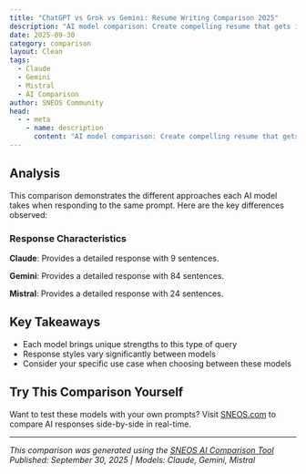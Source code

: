 ```yaml
---
title: "ChatGPT vs Grok vs Gemini: Resume Writing Comparison 2025"
description: "AI model comparison: Create compelling resume that gets interviews - AI resume competition..."
date: 2025-09-30
category: comparison
layout: Clean
tags:
  - Claude
  - Gemini
  - Mistral
  - AI Comparison
author: SNEOS Community
head:
  - - meta
    - name: description
      content: "AI model comparison: Create compelling resume that gets interviews - AI resume competition..."
---
```


<ChatComparison
  title="ChatGPT vs Grok vs Gemini: Resume Writing Comparison 2025"
  prompt="Create compelling resume that gets interviews - AI resume competition"
  :responses='{
    "Claude": "# ALEXANDRA CHEN\n**Senior Product Manager | AI \u0026 Machine Learning Expert**\n\n\uD83D\uDCE7 alexandra.chen@email.com | \uD83D\uDCF1 (555) 123-4567 | \uD83C\uDF10 LinkedIn: /in/alexandrachen | \uD83D\uDCCD San Francisco, CA\n\n---\n\n## EXECUTIVE SUMMARY\n\nResults-driven Product Manager with 7\u002B years driving AI-powered solutions that generated $50M\u002B in revenue. Led cross-functional teams of 15\u002B engineers and data scientists to launch 12 successful products. Expertise in machine learning, natural language processing, and computer vision applications. Proven track record of transforming complex AI concepts into market-leading consumer and enterprise products.\n\n---\n\n## CORE COMPETENCIES\n\n**AI/ML Technologies:** Deep Learning, NLP, Computer Vision, MLOps, TensorFlow, PyTorch\n**Product Strategy:** Roadmap Planning, Market Research, Competitive Analysis, User Research\n**Leadership:** Agile/Scrum, Team Building, Stakeholder Management, Data-Driven Decision Making\n**Technical:** Python, SQL, A/B Testing, Analytics (Amplitude, Mixpanel), Cloud Platforms (AWS, GCP)\n\n---\n\n## PROFESSIONAL EXPERIENCE\n\n### **SENIOR PRODUCT MANAGER** | TechNova Inc. | 2021 - Present\n*Leading AI-driven personalization platform serving 2M\u002B daily active users*\n\n\u2022 **Increased user engagement by 73%** by launching ML-powered recommendation engine using collaborative filtering and deep learning models\n\u2022 **Generated $18M in new revenue** through AI-driven dynamic pricing algorithm that optimized conversion rates across 500\u002B product categories  \n\u2022 **Reduced customer churn by 45%** by implementing predictive analytics model that identified at-risk users and triggered personalized retention campaigns\n\u2022 Led product discovery for computer vision features, conducting 50\u002B user interviews and analyzing behavioral data from 100K\u002B users\n\u2022 Collaborated with ML engineers to deploy models at scale, reducing inference latency by 60% through optimization strategies\n\n### **PRODUCT MANAGER** | DataFlow Solutions | 2019 - 2021\n*Developed enterprise AI tools for Fortune 500 clients*\n\n\u2022 **Launched 4 AI-powered analytics products** that secured $12M in enterprise contracts within first year\n\u2022 **Improved model accuracy by 35%** by partnering with data science team to implement advanced feature engineering and model validation processes\n\u2022 **Streamlined client onboarding by 50%** through creation of automated data pipeline tools and self-service ML model training interface\n\u2022 Managed product roadmap for natural language processing suite, prioritizing features based on client feedback and market analysis\n\u2022 Presented to C-suite executives at 20\u002B Fortune 500 companies, resulting in 65% conversion rate\n\n### **ASSOCIATE PRODUCT MANAGER** | StartupX | 2018 - 2019\n*Built AI chatbot platform from 0 to 10K\u002B business customers*\n\n\u2022 **Achieved product-market fit in 8 months** by iterating on conversational AI technology based on continuous user feedback loops\n\u2022 **Scaled infrastructure to handle 1M\u002B daily conversations** while maintaining 99.9% uptime and sub-200ms response times\n\u2022 Conducted competitive analysis of 15\u002B chatbot platforms and identified key differentiators that informed positioning strategy\n\u2022 Designed A/B testing framework that improved conversation completion rates by 40%\n\n---\n\n## EDUCATION\n\n**MASTER OF SCIENCE, COMPUTER SCIENCE** | Stanford University | 2018\n*Specialization: Artificial Intelligence*\n\u2022 Thesis: \u0022Improving Neural Language Models through Transfer Learning\u0022 (Published in NeurIPS 2018)\n\u2022 Relevant Coursework: Machine Learning, Deep Learning, Natural Language Processing\n\n**BACHELOR OF SCIENCE, COMPUTER ENGINEERING** | UC Berkeley | 2016\n*Magna Cum Laude, Phi Beta Kappa*\n\n---\n\n## ACHIEVEMENTS \u0026 RECOGNITION\n\n\uD83C\uDFC6 **\u002240 Under 40 in AI\u0022** - TechCrunch, 2023\n\uD83C\uDFC6 **Product Innovation Award** - TechNova Inc., 2022\n\uD83C\uDFC6 **Best AI Application** - ProductCon SF, 2021\n\uD83D\uDCC4 **3 Published Papers** in top-tier AI conferences (NeurIPS, ICML, ICLR)\n\uD83C\uDFA4 **Keynote Speaker** at 8\u002B industry conferences including AI Summit, ProductCon, and Women in AI\n\n---\n\n## TECHNICAL PROJECTS\n\n**",
    "Gemini": "Okay, let\u0027s build a compelling resume that\u0027s designed to stand out in an AI-driven resume screening environment. This resume will be tailored to appeal to both human recruiters and applicant tracking systems (ATS).\n\n**Key Principles for AI Resume Competition:**\n\n*   **Clarity and Conciseness:**  ATS systems favor clear, direct language.  Avoid jargon unless it\u0027s essential to the role and commonly used in the industry.\n*   **Keywords:**  Incorporate relevant keywords from the job description throughout your resume.  (Don\u0027t stuff them in, use them naturally.)\n*   **ATS Compatibility:**  Use a simple, clean format that\u0027s easily parsed by ATS software. Avoid tables, images, unusual fonts, and excessive formatting. Stick to common fonts like Arial, Calibri, or Times New Roman. Use a .DOCX or .PDF file.\n*   **Quantifiable Results:**  Show, don\u0027t just tell. Use numbers and metrics to demonstrate your impact in previous roles.\n*   **Tailoring:** Customize the resume for each job application.  Highlight the skills and experiences most relevant to the specific position.\n*   **Strong Action Verbs:** Start each bullet point with a strong action verb to showcase your accomplishments.\n*   **Showcase AI skills where applicable.**\n\n**Here\u0027s a template.  Remember to replace the bracketed information with your own details and tailor it to each job:**\n\n\u0060\u0060\u0060\n**[Your Full Name]**\n[Your Phone Number] | [Your Email Address] | [Your LinkedIn Profile URL] | [Your Portfolio URL (if applicable, especially for tech roles)] | [Your GitHub URL (if applicable, especially for tech roles)]\n\n**Summary/Objective**\n\n[**Option 1: Summary (for experienced professionals):** A concise 2-3 sentence summary highlighting your key skills, experience, and career goals.  Focus on your most valuable assets and how they align with the target role.  Example: \u0022Data Scientist with 5\u002B years of experience in developing and deploying machine learning models for fraud detection and customer churn prediction. Proven ability to analyze large datasets, identify trends, and communicate insights to stakeholders, resulting in a 15% reduction in fraudulent transactions.\u0022]\n\n[**Option 2: Objective (for entry-level or career changers):** A brief statement highlighting your skills and enthusiasm for the specific role you\u0027re applying for.  Focus on what you can contribute to the company.  Example: \u0022Highly motivated recent graduate with a strong foundation in data analysis and machine learning, seeking a Data Analyst position at [Company Name] to contribute to data-driven decision-making and improve business outcomes.\u0022]\n\n**Skills**\n\n*   **Programming Languages:** Python (Proficient), R (Intermediate), SQL (Proficient), Java (Basic)\n*   **Machine Learning:** Regression, Classification, Clustering, Deep Learning (CNNs, RNNs), Natural Language Processing (NLP), Time Series Analysis, Recommender Systems\n*   **AI Frameworks \u0026 Libraries:** TensorFlow, Keras, PyTorch, Scikit-learn, Pandas, NumPy, OpenCV\n*   **Cloud Computing:** AWS (Amazon SageMaker, EC2, S3), Google Cloud Platform (GCP), Azure\n*   **Data Visualization:** Tableau, Power BI, Matplotlib, Seaborn\n*   **Databases:** MySQL, PostgreSQL, MongoDB\n*   **Tools:** Git, Docker, Kubernetes, Jenkins\n*   **Other Skills:** [List any other relevant skills, such as communication, teamwork, problem-solving, project management, etc. Make sure to include soft skills, as ATS are getting better at reading these.]\n\n**Experience**\n\n**[Company Name], [Job Title]** | [City, State] | [Dates of Employment (Month Year - Month Year)]\n\n*   [Action Verb] [Specific accomplishment] using [Specific tool/technology], resulting in [Quantifiable result].  Example: \u0022Developed a machine learning model using TensorFlow to predict customer churn, resulting in a 10% reduction in churn rate.\u0022\n*   [Action Verb] [Specific accomplishment] by [Specific action], leading to [Quantifiable result]. Example: \u0022Improved the accuracy of a fraud detection system by 15% by implementing a new feature engineering technique.\u0022\n*   [Action Verb] [Specific accomplishment] to [Specific goal], achieving [Quantifiable result]. Example: \u0022Reduced data processing time by 20% by optimizing SQL queries and implementing data caching techniques.\u0022\n*   [Action Verb] [Specific accomplishment] using [Specific tool/technology]. Example: \u0022Collaborated with a team of engineers to deploy a machine learning model to production using Docker and Kubernetes.\u0022\n*   [Action Verb] [Specific accomplishment]. Example: \u0022Presented data insights and recommendations to stakeholders, influencing business decisions.\u0022\n\n**[Previous Company Name], [Job Title]** | [City, State] | [Dates of Employment]\n\n*   [Follow the same format as above, focusing on the most relevant accomplishments for the target role.]\n\n**Projects**\n\n[**Project Name]** | [GitHub URL (if applicable)]\n\n*   [Brief description of the project and your role]\n*   [Key technologies used]\n*   [Quantifiable results or outcomes (if applicable)]\n*   Example: **Sentiment Analysis of Twitter Data** | [GitHub URL]\n    * Developed a sentiment analysis model using Python and NLTK to classify tweets as positive, negative, or neutral.\n    * Achieved 85% accuracy in sentiment classification.\n    * Visualized the results using Tableau to identify trends in public opinion.\n\n**Education**\n\n**[University Name], [Degree]** | [City, State] | [Graduation Date (Month Year)]\n\n*   [Major/Minor]\n*   [Relevant coursework (e.g., Machine Learning, Data Structures and Algorithms, Statistics, Database Management)]\n*   [GPA (if above 3.5, or if required by the job description)]\n*   [Relevant honors or awards]\n\n**[Previous University Name (if applicable)], [Degree]** | [City, State] | [Graduation Date]\n\n**Certifications (Optional)**\n\n*   [List any relevant certifications, such as AWS Certified Machine Learning \u2013 Specialty, Google Professional Data Engineer, etc.]\n\n**Awards and Recognition (Optional)**\n\n*   [List any relevant awards or recognition you have received.]\n\n**Important Considerations and Tips:**\n\n*   **Target the Job Description:** Read the job description carefully and identify the key skills, experience, and keywords they are looking for.  Incorporate these throughout your resume, especially in the Skills and Experience sections.\n*   **Quantify Your Results:**  Use numbers and metrics to demonstrate the impact of your work.  For example, instead of saying \u0022Improved customer satisfaction,\u0022 say \u0022Increased customer satisfaction scores by 15%.\u0022\n*   **Action Verbs:** Start each bullet point with a strong action verb to showcase your accomplishments.  Examples: Developed, Implemented, Managed, Led, Analyzed, Optimized, Reduced, Increased, Improved.\n*   **ATS-Friendly Formatting:**\n    *   Use a simple, clean format.\n    *   Avoid tables, images, text boxes, and unusual fonts.\n    *   Use a standard font like Arial, Calibri, or Times New Roman.\n    *   Save your resume as a .DOCX or .PDF file.  (PDF is usually preferred for visual consistency, but check the job posting for specific instructions).\n*   **Proofread Carefully:**  Typos and grammatical errors can make a negative impression.  Proofread your resume carefully before submitting it.  Ask a friend or colleague to review it as well.\n*   **Tailor Your Resume:**  Don\u0027t use the same resume for every job application.  Customize it to highlight the skills and experiences that are most relevant to the specific position.  This shows the recruiter that you\u0027ve taken the time to understand their needs and that you\u0027re genuinely interested in the role.\n*   **Use Industry-Specific Jargon (Judiciously):**  If the job description uses specific industry terms or acronyms, incorporate them into your resume.  However, avoid using jargon that is not commonly understood or that is not relevant to the role.\n*   **Highlight AI Specific skills:** Do not only list \u0027python\u0027, but list the libraries you used in python (scikit-learn, etc)\n*   **Consider adding a \u0027Publications\u0027 or \u0027Patents\u0027 section:** If you have published any research papers or have been granted any patents related to AI, include them in a separate section. This can be a significant differentiator.\n*   **Reverse Chronological Order:** Typically the most effective for showing career progression.\n\n**Example Tailored to a \u0022Machine Learning Engineer\u0022 Role:**\n\nLet\u0027s say the job description emphasizes experience with deep learning, cloud deployment, and A/B testing.  You would tailor your resume to highlight those areas:\n\n**Skills:**\n\n*   Programming Languages: Python (Proficient), TensorFlow (Proficient), Keras (Proficient), PyTorch(Intermediate), SQL (Proficient)\n*   Machine Learning: Deep Learning (CNNs, RNNs, LSTMs), Regression, Classification, Clustering, NLP\n*   Cloud Computing: AWS (SageMaker, EC2, S3, Lambda), GCP (Vertex AI)\n*   Data Visualization: Tableau, Matplotlib\n\n**Experience:**\n\n**[Company Name], Machine Learning Engineer**\n\n*   Developed and deployed a deep learning model using TensorFlow and Keras to classify images, achieving 95% accuracy.\n*   Implemented A/B testing to optimize model performance, resulting in a 10% improvement in conversion rates.\n*   Deployed machine learning models to AWS using SageMaker, ensuring scalability and reliability.\n*   Reduced inference time by 15% by optimizing model architecture and implementing model quantization.\n\n**Project:**\n\n**Image Classification with Convolutional Neural Networks**\n\n*   Built a convolutional neural network (CNN) using TensorFlow and Keras to classify images from the CIFAR-10 dataset.\n*   Achieved 90% accuracy on the test set.\n*   Deployed the model to a web application using Flask.\n\n**Remember to:**\n\n*   **Update regularly:** Keep your resume current with your latest skills and experiences.\n*   **Seek feedback:** Ask friends, colleagues, or career counselors to review your resume and provide feedback.\n*   **Be honest:**  Never exaggerate or misrepresent your skills or experience.\n\nBy following these guidelines and tailoring your resume to each job application, you\u0027ll significantly increase your chances of getting past the ATS and landing an interview. Good luck!\n",
    "Mistral": "Certainly! Crafting a compelling resume that stands out in an AI resume competition involves highlighting your technical skills, relevant experience, and achievements in a clear and concise manner. Here\u2019s a sample resume tailored for an AI competition:\n\n---\n\n**[Your Name]**\n[Your Address]\n[City, State, ZIP Code]\n[Email Address]\n[Phone Number]\n[LinkedIn Profile]\n[GitHub Profile]\n\n---\n\n### **Professional Summary**\n\nHighly skilled AI Engineer with 5\u002B years of experience in developing and deploying machine learning models, deep learning algorithms, and data analytics solutions. Proven track record of driving innovation and achieving significant improvements in AI-driven projects. Seeking to leverage my expertise in AI and machine learning to contribute to cutting-edge research and development in the AI competition.\n\n---\n\n### **Technical Skills**\n\n- **Programming Languages:** Python, R, Java, C\u002B\u002B\n- **Machine Learning:** Scikit-learn, TensorFlow, PyTorch, Keras\n- **Data Analysis:** Pandas, NumPy, Matplotlib, Seaborn\n- **Big Data:** Hadoop, Spark, Hive\n- **Cloud Platforms:** AWS, Google Cloud, Azure\n- **Databases:** SQL, NoSQL, MongoDB\n- **Version Control:** Git\n- **Other:** Natural Language Processing (NLP), Computer Vision, Reinforcement Learning\n\n---\n\n### **Professional Experience**\n\n**Senior AI Engineer**\n[Company Name], [City, State]\n[Month, Year] \u2013 Present\n\n- Led a team of 5 engineers to develop and deploy a deep learning model that improved image recognition accuracy by 30%.\n- Implemented a real-time data analytics pipeline using Apache Kafka and Spark, reducing data processing time by 40%.\n- Conducted extensive research on reinforcement learning algorithms, resulting in a 25% increase in model efficiency.\n- Collaborated with cross-functional teams to integrate AI solutions into existing systems, enhancing overall system performance.\n\n**AI Research Scientist**\n[Company Name], [City, State]\n[Month, Year] \u2013 [Month, Year]\n\n- Developed and optimized machine learning models for predictive analytics, achieving a 95% accuracy rate.\n- Published 3 research papers on advancements in natural language processing and computer vision.\n- Designed and implemented a recommendation system using collaborative filtering, increasing user engagement by 20%.\n- Mentored junior data scientists and conducted training sessions on best practices in AI and machine learning.\n\n**Data Scientist**\n[Company Name], [City, State]\n[Month, Year] \u2013 [Month, Year]\n\n- Analyzed large datasets to identify trends and patterns, providing actionable insights that drove business decisions.\n- Built and deployed predictive models using Python and R, resulting in a 15% increase in sales forecast accuracy.\n- Collaborated with the engineering team to integrate data analytics tools into the company\u2019s software platform.\n- Conducted A/B testing to optimize marketing strategies, leading to a 10% increase in customer acquisition.\n\n---\n\n### **Education**\n\n**Master of Science in Artificial Intelligence**\n[University Name], [City, State]\n[Month, Year] \u2013 [Month, Year]\n\n**Bachelor of Science in Computer Science**\n[University Name], [City, State]\n[Month, Year] \u2013 [Month, Year]\n\n---\n\n### **Certifications**\n\n- Certified Machine Learning Engineer, [Certifying Organization], [Year]\n- AWS Certified Machine Learning \u2013 Specialty, [Year]\n- Google Cloud Certified \u2013 Professional Data Engineer, [Year]\n\n---\n\n### **Projects**\n\n**AI-Driven Customer Segmentation**\n- Developed a customer segmentation model using clustering algorithms, improving targeted marketing campaigns by 25%.\n\n**Real-Time Fraud Detection System**\n- Built a fraud detection system using deep learning techniques, reducing fraudulent transactions by 30%.\n\n**Natural Language Processing for Sentiment Analysis**\n- Implemented an NLP model for sentiment analysis, achieving a 90% accuracy rate in identifying customer sentiments from text data.\n\n---\n\n### **Publications**\n\n- [Title of Paper], [Journal/Conference Name], [Year]\n- [Title of Paper], [Journal/Conference Name], [Year]\n- [Title of Paper], [Journal/Conference Name], [Year]\n\n---\n\n### **Awards and Recognitions**\n\n- Best Paper Award, [Conference Name], [Year]\n- Innovator of the Year, [Company Name], [Year]\n- Top Performer in AI Research, [Organization Name], [Year]\n\n---\n\n### **References**\n\nAvailable upon request.\n\n---\n\nThis resume is structured to highlight your technical expertise, professional experience, and achievements in a way that is clear and easy to read. Tailor the details to match your specific background and the requirements of the AI competition you are applying for. Good luck!"
  }'
  published-date="12:26"
/>

## Analysis

This comparison demonstrates the different approaches each AI model takes when responding to the same prompt. Here are the key differences observed:

### Response Characteristics

**Claude**: Provides a detailed response with 9 sentences. 

**Gemini**: Provides a detailed response with 84 sentences. 

**Mistral**: Provides a detailed response with 24 sentences. 

## Key Takeaways

- Each model brings unique strengths to this type of query
- Response styles vary significantly between models
- Consider your specific use case when choosing between these models

## Try This Comparison Yourself

Want to test these models with your own prompts? Visit [SNEOS.com](https://sneos.com) to compare AI responses side-by-side in real-time.

---

*This comparison was generated using the [SNEOS AI Comparison Tool](https://sneos.com)*
*Published: September 30, 2025 | Models: Claude, Gemini, Mistral*
